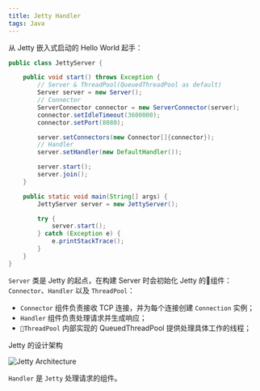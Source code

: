 ```yaml
---
title: Jetty Handler
tags: Java
---
```


从 Jetty 嵌入式启动的 Hello World 起手：

```java
public class JettyServer {

    public void start() throws Exception {
        // Server & ThreadPool(QueuedThreadPool as default)
        Server server = new Server();
        // Connector
        ServerConnector connector = new ServerConnector(server);
        connector.setIdleTimeout(3600000);
        connector.setPort(8080);

        server.setConnectors(new Connector[]{connector});
        // Handler
        server.setHandler(new DefaultHandler());

        server.start();
        server.join();
    }

    public static void main(String[] args) {
        JettyServer server = new JettyServer();

        try {
            server.start();
        } catch (Exception e) {
            e.printStackTrace();
        }
    }
}
```

`Server` 类是 Jetty 的起点，在构建 Server 时会初始化 Jetty 的组件：`Connector`、`Handler` 以及 `ThreadPool`：

- `Connector` 组件负责接收 TCP 连接，并为每个连接创建 `Connection` 实例；
- `Handler` 组件负责处理请求并生成响应；
- `ThreadPool` 内部实现的 QueuedThreadPool 提供处理具体工作的线程；

Jetty 的设计架构

![Jetty Architecture](https://www.eclipse.org/jetty/documentation/9.4.x/images/jetty-high-level-architecture.png)

`Handler` 是 `Jetty` 处理请求的组件。
